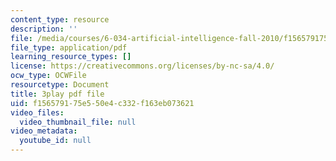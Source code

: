 ```yaml
---
content_type: resource
description: ''
file: /media/courses/6-034-artificial-intelligence-fall-2010/f156579175e550e4c332f163eb073621_J-ocRQCjcwE.pdf
file_type: application/pdf
learning_resource_types: []
license: https://creativecommons.org/licenses/by-nc-sa/4.0/
ocw_type: OCWFile
resourcetype: Document
title: 3play pdf file
uid: f1565791-75e5-50e4-c332-f163eb073621
video_files:
  video_thumbnail_file: null
video_metadata:
  youtube_id: null
---
```

